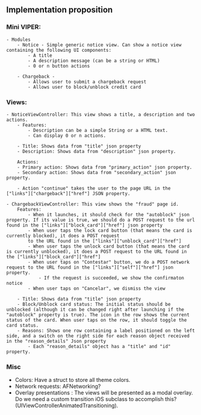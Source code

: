 ## Implementation proposition

### Mini VIPER:
	- Modules
		- Notice - Simple generic notice view. Can show a notice view containing the following UI components:
			- A title
			- A description message (can be a string or HTML)
			- 0 or n button actions

		- Chargeback - 
			- Allows user to submit a chargeback request
			- Allows user to block/unblock credit card

### Views:
	- NoticeViewController: This view shows a title, a description and two actions.
		- Features:
			- Description can be a simple String or a HTML text.
			- Can display 0 or n actions. 

		- Title: Shows data from "title" json property
		- Description: Shows data from "description" json property.

		Actions:
		- Primary action: Shows data from "primary_action" json property.
		- Secondary action: Shows data from "secondary_action" json property.

		- Action "continue" takes the user to the page URL in the ["links"]["chargeback"]["href"] JSON property.

	- ChargebackViewController: This view shows the "fraud" page id.
		Features:
			- When it launches, it should check for the "autoblock" json property. If its value is true, we should do a POST request to the url found in the ["links"]["block_card"]["href"] json property
			- When user taps the lock card button (that means the card is currently blocked), it does a POST request 
			to the URL found in the ["links"]["unblock_card"]["href"]
			- When user taps the unlock card button (that means the card is currently unblocked), it does a POST request to the URL found in the ["links"]["block_card"]["href"]
			- When user taps on "Contestar" button, we do a POST network request to the URL found in the ["links"]["self"]["href"] json property.
				- If the request is succeeded, we show the confirmaton notice
			- When user taps on "Cancelar", we dismiss the view

		- Title: Shows data from "title" json property
		- Block/Unblock card status: The initial status should be unblocked (although it can be changed right after launching if the "autoblock" property is true). The icon in the row shows the current status of the card. When user taps on the row, it should toggle the card status.
		- Reasons: Shows one row containing a label positioned on the left side, and a switch on the right side for each reason object received in the "reason_details" Json property
			- Each "reason_details" object has a "title" and "id" property.

### Misc

- Colors: Have a struct to store all theme colors.
- Network requests: AFNetworking?
- Overlay presentations : The views will be presented as a modal overlay. Do we need a custom transition iOS subclass to accomplish this? (UIViewControllerAnimatedTransitioning).